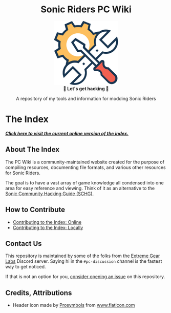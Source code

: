 <div align="center">
	<h1>Sonic Riders PC Wiki</h1>
	<img src="./docs/images/icon.png" Width=200 /><br/>
	<strong>🎈 Let's get hacking 🎈</strong>
    <p>A repository of my tools and information for modding Sonic Riders</p>
</div>

# The Index

[***Click here to visit the current online version of the index.***](https://sewer56.dev/SonicRiders.Index/)

## About The Index

The PC Wiki is a community-maintained website created for the purpose of compiling resources, documenting file formats, and various other resources for Sonic Riders. 

The goal is to have a vast array of game knowledge all condensed into one area for easy reference and viewing. Think of it as an alternative to the [Sonic Community Hacking Guide (SCHG)](http://info.sonicretro.org/SCHG:Sonic_Community_Hacking_Guide).

## How to Contribute

- [Contributing to the Index: Online](./docs/guides/contributing-online.md)
- [Contributing to the Index: Locally](./docs/guides/contributing-locally.md)

## Contact Us

This repository is maintained by some of the folks from the [Extreme Gear Labs](https://discord.gg/nfFyGc2EFh) Discord server. Saying hi in the `#pc-discussion` channel is the fastest way to get noticed.

If that is not an option for you, [consider opening an issue](https://github.com/Sewer56/SonicRiders.Index/issues) on this repository.

## Credits, Attributions

- Header icon made by <a href="https://www.flaticon.com/authors/prosymbols" title="Prosymbols">Prosymbols</a> from <a href="https://www.flaticon.com/" title="Flaticon"> www.flaticon.com</a>